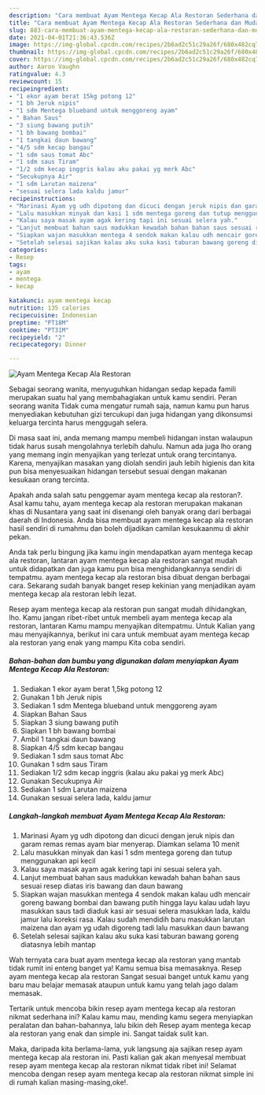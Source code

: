 ```yaml
---
description: "Cara membuat Ayam Mentega Kecap Ala Restoran Sederhana dan Mudah Dibuat"
title: "Cara membuat Ayam Mentega Kecap Ala Restoran Sederhana dan Mudah Dibuat"
slug: 883-cara-membuat-ayam-mentega-kecap-ala-restoran-sederhana-dan-mudah-dibuat
date: 2021-04-01T21:36:43.536Z
image: https://img-global.cpcdn.com/recipes/2b6ad2c51c29a26f/680x482cq70/ayam-mentega-kecap-ala-restoran-foto-resep-utama.jpg
thumbnail: https://img-global.cpcdn.com/recipes/2b6ad2c51c29a26f/680x482cq70/ayam-mentega-kecap-ala-restoran-foto-resep-utama.jpg
cover: https://img-global.cpcdn.com/recipes/2b6ad2c51c29a26f/680x482cq70/ayam-mentega-kecap-ala-restoran-foto-resep-utama.jpg
author: Aaron Vaughn
ratingvalue: 4.3
reviewcount: 15
recipeingredient:
- "1 ekor ayam berat 15kg potong 12"
- "1 bh Jeruk nipis"
- "1 sdm Mentega blueband untuk menggoreng ayam"
- " Bahan Saus"
- "3 siung bawang putih"
- "1 bh bawang bombai"
- "1 tangkai daun bawang"
- "4/5 sdm kecap bangau"
- "1 sdm saus tomat Abc"
- "1 sdm saus Tiram"
- "1/2 sdm kecap inggris kalau aku pakai yg merk Abc"
- "Secukupnya Air"
- "1 sdm Larutan maizena"
- "sesuai selera lada kaldu jamur"
recipeinstructions:
- "Marinasi Ayam yg udh dipotong dan dicuci dengan jeruk nipis dan garam remas remas ayam biar menyerap. Diamkan selama 10 menit"
- "Lalu masukkan minyak dan kasi 1 sdm mentega goreng dan tutup menggunakan api kecil"
- "Kalau saya masak ayam agak kering tapi ini sesuai selera yah."
- "Lanjut membuat bahan saus madukkan kewadah bahan bahan saus sesuai resep diatas iris bawang dan daun bawang"
- "Siapkan wajan masukkan mentega 4 sendok makan kalau udh mencair goreng bawang bombai dan bawang putih hingga layu kalau udah layu masukkan saus tadi diaduk kasi air sesuai selera masukkan lada, kaldu jamur lalu koreksi rasa. Kalau sudah mendidih baru masukkan larutan maizena dan ayam yg udah digoreng tadi lalu masukkan daun bawang"
- "Setelah selesai sajikan kalau aku suka kasi taburan bawang goreng diatasnya lebih mantap"
categories:
- Resep
tags:
- ayam
- mentega
- kecap

katakunci: ayam mentega kecap 
nutrition: 135 calories
recipecuisine: Indonesian
preptime: "PT18M"
cooktime: "PT31M"
recipeyield: "2"
recipecategory: Dinner

---
```



![Ayam Mentega Kecap Ala Restoran](https://img-global.cpcdn.com/recipes/2b6ad2c51c29a26f/680x482cq70/ayam-mentega-kecap-ala-restoran-foto-resep-utama.jpg)

Sebagai seorang wanita, menyuguhkan hidangan sedap kepada famili merupakan suatu hal yang membahagiakan untuk kamu sendiri. Peran seorang  wanita Tidak cuma mengatur rumah saja, namun kamu pun harus menyediakan kebutuhan gizi tercukupi dan juga hidangan yang dikonsumsi keluarga tercinta harus menggugah selera.

Di masa  saat ini, anda memang mampu membeli hidangan instan walaupun tidak harus susah mengolahnya terlebih dahulu. Namun ada juga lho orang yang memang ingin menyajikan yang terlezat untuk orang tercintanya. Karena, menyajikan masakan yang diolah sendiri jauh lebih higienis dan kita pun bisa menyesuaikan hidangan tersebut sesuai dengan makanan kesukaan orang tercinta. 



Apakah anda salah satu penggemar ayam mentega kecap ala restoran?. Asal kamu tahu, ayam mentega kecap ala restoran merupakan makanan khas di Nusantara yang saat ini disenangi oleh banyak orang dari berbagai daerah di Indonesia. Anda bisa membuat ayam mentega kecap ala restoran hasil sendiri di rumahmu dan boleh dijadikan camilan kesukaanmu di akhir pekan.

Anda tak perlu bingung jika kamu ingin mendapatkan ayam mentega kecap ala restoran, lantaran ayam mentega kecap ala restoran sangat mudah untuk didapatkan dan juga kamu pun bisa menghidangkannya sendiri di tempatmu. ayam mentega kecap ala restoran bisa dibuat dengan berbagai cara. Sekarang sudah banyak banget resep kekinian yang menjadikan ayam mentega kecap ala restoran lebih lezat.

Resep ayam mentega kecap ala restoran pun sangat mudah dihidangkan, lho. Kamu jangan ribet-ribet untuk membeli ayam mentega kecap ala restoran, lantaran Kamu mampu menyajikan ditempatmu. Untuk Kalian yang mau menyajikannya, berikut ini cara untuk membuat ayam mentega kecap ala restoran yang enak yang mampu Kita coba sendiri.

<!--inarticleads1-->

##### Bahan-bahan dan bumbu yang digunakan dalam menyiapkan Ayam Mentega Kecap Ala Restoran:

1. Sediakan 1 ekor ayam berat 1,5kg potong 12
1. Gunakan 1 bh Jeruk nipis
1. Sediakan 1 sdm Mentega blueband untuk menggoreng ayam
1. Siapkan  Bahan Saus
1. Siapkan 3 siung bawang putih
1. Siapkan 1 bh bawang bombai
1. Ambil 1 tangkai daun bawang
1. Siapkan 4/5 sdm kecap bangau
1. Sediakan 1 sdm saus tomat Abc
1. Gunakan 1 sdm saus Tiram
1. Sediakan 1/2 sdm kecap inggris (kalau aku pakai yg merk Abc)
1. Gunakan Secukupnya Air
1. Sediakan 1 sdm Larutan maizena
1. Gunakan sesuai selera lada, kaldu jamur




<!--inarticleads2-->

##### Langkah-langkah membuat Ayam Mentega Kecap Ala Restoran:

1. Marinasi Ayam yg udh dipotong dan dicuci dengan jeruk nipis dan garam remas remas ayam biar menyerap. Diamkan selama 10 menit
1. Lalu masukkan minyak dan kasi 1 sdm mentega goreng dan tutup menggunakan api kecil
1. Kalau saya masak ayam agak kering tapi ini sesuai selera yah.
1. Lanjut membuat bahan saus madukkan kewadah bahan bahan saus sesuai resep diatas iris bawang dan daun bawang
1. Siapkan wajan masukkan mentega 4 sendok makan kalau udh mencair goreng bawang bombai dan bawang putih hingga layu kalau udah layu masukkan saus tadi diaduk kasi air sesuai selera masukkan lada, kaldu jamur lalu koreksi rasa. Kalau sudah mendidih baru masukkan larutan maizena dan ayam yg udah digoreng tadi lalu masukkan daun bawang
1. Setelah selesai sajikan kalau aku suka kasi taburan bawang goreng diatasnya lebih mantap




Wah ternyata cara buat ayam mentega kecap ala restoran yang mantab tidak rumit ini enteng banget ya! Kamu semua bisa memasaknya. Resep ayam mentega kecap ala restoran Sangat sesuai banget untuk kamu yang baru mau belajar memasak ataupun untuk kamu yang telah jago dalam memasak.

Tertarik untuk mencoba bikin resep ayam mentega kecap ala restoran nikmat sederhana ini? Kalau kamu mau, mending kamu segera menyiapkan peralatan dan bahan-bahannya, lalu bikin deh Resep ayam mentega kecap ala restoran yang enak dan simple ini. Sangat taidak sulit kan. 

Maka, daripada kita berlama-lama, yuk langsung aja sajikan resep ayam mentega kecap ala restoran ini. Pasti kalian gak akan menyesal membuat resep ayam mentega kecap ala restoran nikmat tidak ribet ini! Selamat mencoba dengan resep ayam mentega kecap ala restoran nikmat simple ini di rumah kalian masing-masing,oke!.

